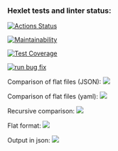 ### Hexlet tests and linter status:
[![Actions Status](https://github.com/Nikolos-S/frontend-project-lvl2/workflows/hexlet-check/badge.svg)](https://github.com/Nikolos-S/frontend-project-lvl2/actions)

[![Maintainability](https://api.codeclimate.com/v1/badges/2d6e74ed66b14ce64cea/maintainability)](https://codeclimate.com/github/Nikolos-S/frontend-project-lvl2/maintainability)

[![Test Coverage](https://api.codeclimate.com/v1/badges/2d6e74ed66b14ce64cea/test_coverage)](https://codeclimate.com/github/Nikolos-S/frontend-project-lvl2/test_coverage)

[![run bug fix](https://github.com/Nikolos-S/frontend-project-lvl2/actions/workflows/nodejs.yml/badge.svg)](https://github.com/Nikolos-S/frontend-project-lvl2/actions/workflows/nodejs.yml)

Comparison of flat files (JSON):
<a href="https://asciinema.org/a/bPz8SoBSkRh5BBglgjpSHytjo" target="_blank"><img src="https://asciinema.org/a/bPz8SoBSkRh5BBglgjpSHytjo.svg" /></a>

Comparison of flat files (yaml):
<a href="https://asciinema.org/a/zDodSEC0iIOrSwkw5Asq2yNUm" target="_blank"><img src="https://asciinema.org/a/zDodSEC0iIOrSwkw5Asq2yNUm.svg" /></a>

Recursive comparison:
<a href="https://asciinema.org/a/2gCLh5sgMrFJod6mguxaIH1fG" target="_blank"><img src="https://asciinema.org/a/2gCLh5sgMrFJod6mguxaIH1fG.svg" /></a>

Flat format:
<a href="https://asciinema.org/a/tRTeIXDQlnnuKPuVqLFCq741G" target="_blank"><img src="https://asciinema.org/a/tRTeIXDQlnnuKPuVqLFCq741G.svg" /></a>

Output in json:
<a href="https://asciinema.org/a/CqOocfi6iNKXEZpg25AxM1yor" target="_blank"><img src="https://asciinema.org/a/CqOocfi6iNKXEZpg25AxM1yor.svg" /></a>